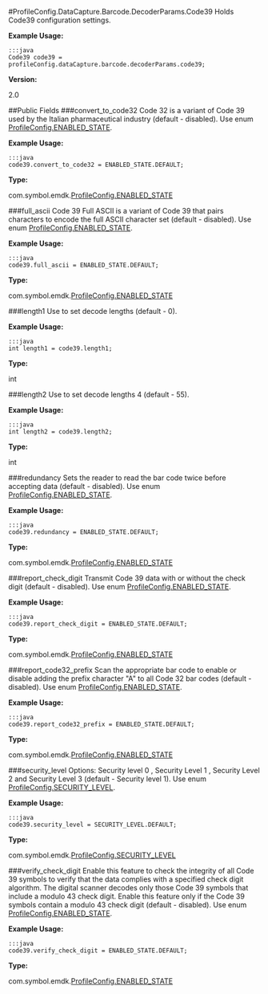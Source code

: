 #ProfileConfig.DataCapture.Barcode.DecoderParams.Code39
Holds Code39 configuration settings.

**Example Usage:**

	:::java
	Code39 code39 = profileConfig.dataCapture.barcode.decoderParams.code39;


**Version:**

2.0

##Public Fields
###convert_to_code32
Code 32 is a variant of Code 39 used by the Italian pharmaceutical industry (default - disabled). Use enum [ProfileConfig.ENABLED_STATE](ProfileConfig.ENABLED_STATE).

**Example Usage:**

	:::java
	code39.convert_to_code32 = ENABLED_STATE.DEFAULT;


**Type:**

com.symbol.emdk.[ProfileConfig.ENABLED_STATE](ProfileConfig.ENABLED_STATE)

###full_ascii
Code 39 Full ASCII is a variant of Code 39 that pairs characters to encode the full ASCII character set (default - disabled). Use enum [ProfileConfig.ENABLED_STATE](ProfileConfig.ENABLED_STATE).

**Example Usage:**

	:::java
	code39.full_ascii = ENABLED_STATE.DEFAULT;


**Type:**

com.symbol.emdk.[ProfileConfig.ENABLED_STATE](ProfileConfig.ENABLED_STATE)

###length1
Use to set decode lengths (default - 0).

**Example Usage:**

	:::java
	int length1 = code39.length1;


**Type:**

int

###length2
Use to set decode lengths 4 (default - 55).

**Example Usage:**

	:::java
	int length2 = code39.length2;


**Type:**

int

###redundancy
Sets the reader to read the bar code twice before accepting data (default - disabled). Use enum [ProfileConfig.ENABLED_STATE](ProfileConfig.ENABLED_STATE).

**Example Usage:**

	:::java
	code39.redundancy = ENABLED_STATE.DEFAULT;


**Type:**

com.symbol.emdk.[ProfileConfig.ENABLED_STATE](ProfileConfig.ENABLED_STATE)

###report_check_digit
Transmit Code 39 data with or without the check digit (default - disabled). Use enum [ProfileConfig.ENABLED_STATE](ProfileConfig.ENABLED_STATE).

**Example Usage:**

	:::java
	code39.report_check_digit = ENABLED_STATE.DEFAULT;


**Type:**

com.symbol.emdk.[ProfileConfig.ENABLED_STATE](ProfileConfig.ENABLED_STATE)

###report_code32_prefix
Scan the appropriate bar code to enable or disable adding the prefix character "A" to all Code 32 bar codes (default - disabled). Use enum [ProfileConfig.ENABLED_STATE](ProfileConfig.ENABLED_STATE).

**Example Usage:**

	:::java
	code39.report_code32_prefix = ENABLED_STATE.DEFAULT;


**Type:**

com.symbol.emdk.[ProfileConfig.ENABLED_STATE](ProfileConfig.ENABLED_STATE)

###security_level
Options: Security level 0 , Security Level 1 , Security Level 2 and Security Level 3 (default - Security level 1). Use enum [ProfileConfig.SECURITY_LEVEL](ProfileConfig.SECURITY_LEVEL).

**Example Usage:**

	:::java
	code39.security_level = SECURITY_LEVEL.DEFAULT;


**Type:**

com.symbol.emdk.[ProfileConfig.SECURITY_LEVEL](ProfileConfig.SECURITY_LEVEL)

###verify_check_digit
Enable this feature to check the integrity of all Code 39 symbols to verify that the data complies with a specified check digit algorithm. The digital scanner decodes only those Code 39 symbols that include a modulo 43 check digit. Enable this feature only if the Code 39 symbols contain a modulo 43 check digit (default - disabled). Use enum [ProfileConfig.ENABLED_STATE](ProfileConfig.ENABLED_STATE).

**Example Usage:**

	:::java
	code39.verify_check_digit = ENABLED_STATE.DEFAULT;


**Type:**

com.symbol.emdk.[ProfileConfig.ENABLED_STATE](ProfileConfig.ENABLED_STATE)

